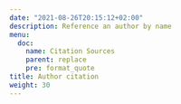 ```yaml
---
date: "2021-08-26T20:15:12+02:00"
description: Reference an author by name
menu:
  doc:
    name: Citation Sources
    parent: replace
    pre: format_quote
title: Author citation
weight: 30
---
```

